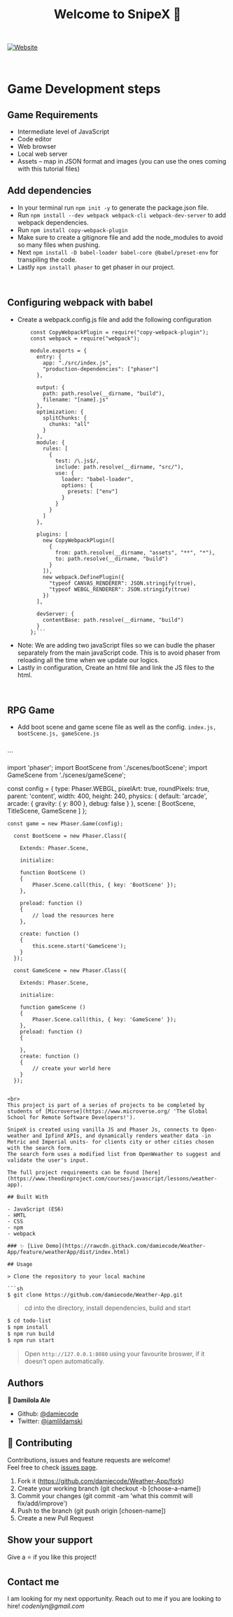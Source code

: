 <h1 align="center">Welcome to SnipeX 👋</h1>
<br>
<p>
  <a href="https://rawcdn.githack.com/damiecode/Weather-App/feature/weatherApp/dist/index.html" target="_blank">
    <img alt="Website" src="weather.png" />
  </a>
</p>

<br>

# Game Development steps
## Game Requirements
- Intermediate level of JavaScript
- Code editor
- Web browser
- Local web server
- Assets – map in JSON format and images (you can use the ones coming with this tutorial files)

## Add dependencies
 - In your terminal run ```npm init -y``` to generate the package.json file.
 - Run ```npm install --dev webpack webpack-cli webpack-dev-server``` to add webpack dependencies.
 - Run ```npm install copy-webpack-plugin``` 
 - Make sure to create a gitignore file and add the node_modules to avoid so many files when pushing.
 - Next  ```npm install -D babel-loader babel-core @babel/preset-env``` for transpiling the code.
 - Lastly ```npm install phaser``` to get phaser in our project.
<br>

## Configuring webpack with babel
- Create a webpack.config.js file and add the following configuration
  ``` const path = require("path");
      const CopyWebpackPlugin = require("copy-webpack-plugin");
      const webpack = require("webpack");

      module.exports = {
        entry: {
          app: "./src/index.js",
          "production-dependencies": ["phaser"]
        },

        output: {
          path: path.resolve(__dirname, "build"),
          filename: "[name].js"
        },
        optimization: {
          splitChunks: {
            chunks: "all"
          }
        },
        module: {
          rules: [
            {
              test: /\.js$/,
              include: path.resolve(__dirname, "src/"),
              use: {
                loader: "babel-loader",
                options: {
                  presets: ["env"]
                }
              }
            }
          ]
        },

        plugins: [
          new CopyWebpackPlugin([
            {
              from: path.resolve(__dirname, "assets", "**", "*"),
              to: path.resolve(__dirname, "build")
            }
          ]),
          new webpack.DefinePlugin({
            "typeof CANVAS_RENDERER": JSON.stringify(true),
            "typeof WEBGL_RENDERER": JSON.stringify(true)
          })
        ],

        devServer: {
          contentBase: path.resolve(__dirname, "build")
        }
      };```
- Note: We are adding two javaScript files so we can budle the phaser separately from the main javaScript code. This is to avoid phaser from reloading all the time when we update our logics.
- Lastly in configuration, Create an html file and link the JS files to the html.
<br>

## RPG Game
  - Add boot scene and game scene file as well as the config.
  ```index.js, bootScene.js, gameScene.js```
  <br>
  ```
       
  import 'phaser';
  import BootScene from './scenes/bootScene';
  import GameScene from './scenes/gameScene';

  const config = {
      type: Phaser.WEBGL,
      pixelArt: true,
      roundPixels: true,
      parent: 'content',
      width: 400,
      height: 240,
      physics: {
          default: 'arcade',
          arcade: {
              gravity: {
                  y: 800
            },
            debug: false
            }
        },
        scene: [
            BootScene,
            TitleScene,
            GameScene
        ]
    };

    const game = new Phaser.Game(config);

      const BootScene = new Phaser.Class({
  
        Extends: Phaser.Scene,

        initialize:

        function BootScene ()
        {
            Phaser.Scene.call(this, { key: 'BootScene' });
        },

        preload: function ()
        {
            // load the resources here
        },

        create: function ()
        {
            this.scene.start('GameScene');
        }
      });
      
      const GameScene = new Phaser.Class({
 
        Extends: Phaser.Scene,

        initialize:

        function gameScene ()
        {
            Phaser.Scene.call(this, { key: 'GameScene' });
        },
        preload: function ()
        {
            
        },
        create: function ()
        {
            // create your world here
        }
      });
  ```

<br>
This project is part of a series of projects to be completed by students of [Microverse](https://www.microverse.org/ 'The Global School for Remote Software Developers!').

SnipeX is created using vanilla JS and Phaser Js, connects to Open-weather and Ipfind APIs, and dynamically renders weather data -in Metric and Imperial units- for clients city or other cities chosen with the search form.
 The search form uses a modified list from OpenWeather to suggest and validate the user's input.

The full project requirements can be found [here](https://www.theodinproject.com/courses/javascript/lessons/weather-app).

## Built With

- JavaScript (ES6)
- HMTL
- CSS
- npm
- webpack

### ✨ [Live Demo](https://rawcdn.githack.com/damiecode/Weather-App/feature/weatherApp/dist/index.html)

## Usage

> Clone the repository to your local machine

```sh
$ git clone https://github.com/damiecode/Weather-App.git
```

> cd into the directory, install dependencies, build and start

```sh
$ cd todo-list
$ npm install
$ npm run build
$ npm run start
```

> Open `http://127.0.0.1:8080` using your favourite broswer, if it doesn't open automatically.

## Authors

👤 **Damilola Ale**

- Github: [@damiecode](https://github.com/damiecode)
- Twitter: [@iamlildamski](https://twitter.com/iamlildamski)

## 🤝 Contributing

Contributions, issues and feature requests are welcome!<br />Feel free to check [issues page](https://github.com/damiecode/Weather-App/issues).

1. Fork it (https://github.com/damiecode/Weather-App/fork)
2. Create your working branch (git checkout -b [choose-a-name])
3. Commit your changes (git commit -am 'what this commit will fix/add/improve')
4. Push to the branch (git push origin [chosen-name])
5. Create a new Pull Request

## Show your support

Give a ⭐️ if you like this project!

## Contact me

I am looking for my next opportunity. Reach out to me if you are looking to hire!
_codenlyn@gmail.com_